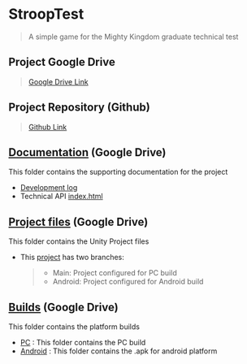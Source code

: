 # StroopTest
> A simple game for the Mighty Kingdom graduate technical test  

## Project Google Drive
> [Google Drive Link](https://drive.google.com/drive/folders/1DfMrRsGZLI4GnR4tlIZOuSycNygbLCfC?usp=sharing)

## Project Repository (Github)
> [Github Link](https://github.com/EtienneVN/StroopTest.git)


## [Documentation](https://drive.google.com/drive/folders/10NESbJeWgum-IV-JFoJHJoLiOFLLAyUN?usp=sharing) (Google Drive)
<p> This folder contains the supporting documentation for the project </p>

- [Development log](https://drive.google.com/file/d/1-7-qHxRkMjUBaTRMHedRyl31OWxBM-vW/view?usp=sharing) 
- Technical API [index.html](https://drive.google.com/drive/folders/1dxDOF6Ea0mTsf22yVCDHhEipDtgNL5tE?usp=sharing) 

## [Project files](https://drive.google.com/drive/folders/1XV-3gxJU4r71SxldzT7QuxUCSl5wDd4y?usp=sharing) (Google Drive)
<p> This folder contains the Unity Project files </p>

- This [project](https://drive.google.com/drive/folders/1XV-3gxJU4r71SxldzT7QuxUCSl5wDd4y?usp=sharing) has two branches:
  > - Main: Project configured for PC build
  > - Android: Project configured for Android build 

## [Builds](https://drive.google.com/drive/folders/1H37Q5Z8xjnE8JTT7A14rNVUxxWElVy8l?usp=sharing) (Google Drive)
<p> This folder contains the platform builds </p>

- [PC](https://drive.google.com/drive/folders/1cZwXiuASaLiSnosIfgf4i0bQ1kzry1vb?usp=sharing) : This folder contains the PC build 
- [Android](https://drive.google.com/drive/folders/12oznz61EG6n_ggyul3HVYoJGqfqI5VLC?usp=sharing) : This folder contains the .apk for android platform